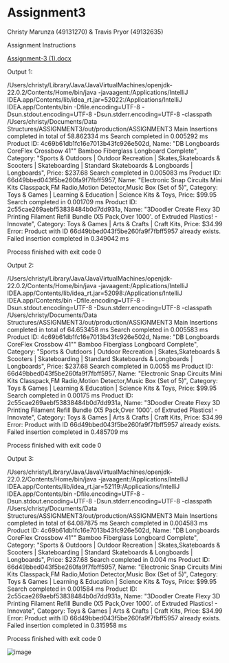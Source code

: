 # Assignment3
Christy Marunza (49131270) & Travis Pryor (49132635)

Assignment Instructions 

[Assignment-3 (1).docx](https://github.com/user-attachments/files/18213141/Assignment-3.1.docx)


Output 1: 

/Users/christy/Library/Java/JavaVirtualMachines/openjdk-22.0.2/Contents/Home/bin/java -javaagent:/Applications/IntelliJ IDEA.app/Contents/lib/idea_rt.jar=52022:/Applications/IntelliJ IDEA.app/Contents/bin -Dfile.encoding=UTF-8 -Dsun.stdout.encoding=UTF-8 -Dsun.stderr.encoding=UTF-8 -classpath /Users/christy/Documents/Data Structures/ASSIGNMENT3/out/production/ASSIGNMENT3 Main
Insertions completed in total of 58.862334 ms
Search completed in 0.005292 ms
Product ID: 4c69b61db1fc16e7013b43fc926e502d, Name: "DB Longboards CoreFlex Crossbow 41"" Bamboo Fiberglass Longboard Complete", Category: "Sports & Outdoors | Outdoor Recreation | Skates,Skateboards & Scooters | Skateboarding | Standard Skateboards & Longboards | Longboards", Price: $237.68 
Search completed in 0.005083 ms
Product ID: 66d49bbed043f5be260fa9f7fbff5957, Name: "Electronic Snap Circuits Mini Kits Classpack,FM Radio,Motion Detector,Music Box (Set of 5)", Category: Toys & Games | Learning & Education | Science Kits & Toys, Price: $99.95 
Search completed in 0.001709 ms
Product ID: 2c55cae269aebf53838484b0d7dd931a, Name: "3Doodler Create Flexy 3D Printing Filament Refill Bundle (X5 Pack,Over 1000'. of Extruded Plastics! - Innovate", Category: Toys & Games | Arts & Crafts | Craft Kits, Price: $34.99 
Error: Product with ID 66d49bbed043f5be260fa9f7fbff5957 already exists.
Failed insertion completed in 0.349042 ms

Process finished with exit code 0


Output 2: 

/Users/christy/Library/Java/JavaVirtualMachines/openjdk-22.0.2/Contents/Home/bin/java -javaagent:/Applications/IntelliJ IDEA.app/Contents/lib/idea_rt.jar=52098:/Applications/IntelliJ IDEA.app/Contents/bin -Dfile.encoding=UTF-8 -Dsun.stdout.encoding=UTF-8 -Dsun.stderr.encoding=UTF-8 -classpath /Users/christy/Documents/Data Structures/ASSIGNMENT3/out/production/ASSIGNMENT3 Main
Insertions completed in total of 64.653458 ms
Search completed in 0.005583 ms
Product ID: 4c69b61db1fc16e7013b43fc926e502d, Name: "DB Longboards CoreFlex Crossbow 41"" Bamboo Fiberglass Longboard Complete", Category: "Sports & Outdoors | Outdoor Recreation | Skates,Skateboards & Scooters | Skateboarding | Standard Skateboards & Longboards | Longboards", Price: $237.68 
Search completed in 0.0055 ms
Product ID: 66d49bbed043f5be260fa9f7fbff5957, Name: "Electronic Snap Circuits Mini Kits Classpack,FM Radio,Motion Detector,Music Box (Set of 5)", Category: Toys & Games | Learning & Education | Science Kits & Toys, Price: $99.95 
Search completed in 0.00175 ms
Product ID: 2c55cae269aebf53838484b0d7dd931a, Name: "3Doodler Create Flexy 3D Printing Filament Refill Bundle (X5 Pack,Over 1000'. of Extruded Plastics! - Innovate", Category: Toys & Games | Arts & Crafts | Craft Kits, Price: $34.99 
Error: Product with ID 66d49bbed043f5be260fa9f7fbff5957 already exists.
Failed insertion completed in 0.485709 ms

Process finished with exit code 0


Output 3: 

/Users/christy/Library/Java/JavaVirtualMachines/openjdk-22.0.2/Contents/Home/bin/java -javaagent:/Applications/IntelliJ IDEA.app/Contents/lib/idea_rt.jar=52119:/Applications/IntelliJ IDEA.app/Contents/bin -Dfile.encoding=UTF-8 -Dsun.stdout.encoding=UTF-8 -Dsun.stderr.encoding=UTF-8 -classpath /Users/christy/Documents/Data Structures/ASSIGNMENT3/out/production/ASSIGNMENT3 Main
Insertions completed in total of 64.087875 ms
Search completed in 0.004583 ms
Product ID: 4c69b61db1fc16e7013b43fc926e502d, Name: "DB Longboards CoreFlex Crossbow 41"" Bamboo Fiberglass Longboard Complete", Category: "Sports & Outdoors | Outdoor Recreation | Skates,Skateboards & Scooters | Skateboarding | Standard Skateboards & Longboards | Longboards", Price: $237.68 
Search completed in 0.004 ms
Product ID: 66d49bbed043f5be260fa9f7fbff5957, Name: "Electronic Snap Circuits Mini Kits Classpack,FM Radio,Motion Detector,Music Box (Set of 5)", Category: Toys & Games | Learning & Education | Science Kits & Toys, Price: $99.95 
Search completed in 0.001584 ms
Product ID: 2c55cae269aebf53838484b0d7dd931a, Name: "3Doodler Create Flexy 3D Printing Filament Refill Bundle (X5 Pack,Over 1000'. of Extruded Plastics! - Innovate", Category: Toys & Games | Arts & Crafts | Craft Kits, Price: $34.99 
Error: Product with ID 66d49bbed043f5be260fa9f7fbff5957 already exists.
Failed insertion completed in 0.315958 ms

Process finished with exit code 0


![image](https://github.com/user-attachments/assets/5acc8477-b393-4776-bdc4-80f24d7a1ebf)






